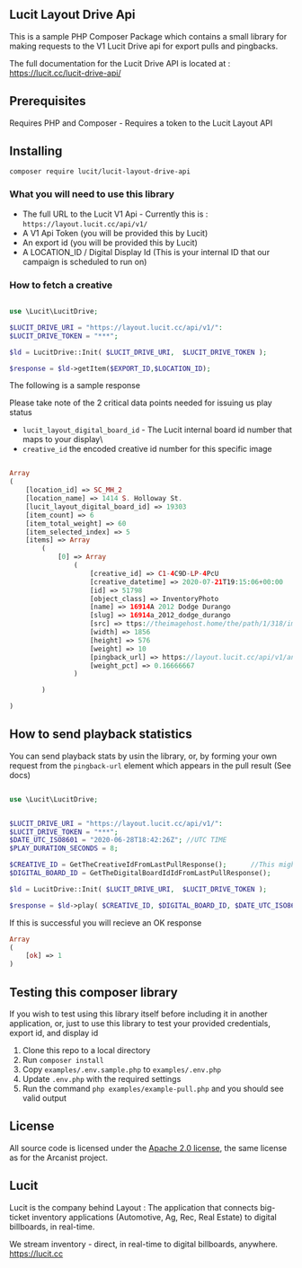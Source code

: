 ## Lucit Layout Drive Api

This is a sample PHP Composer Package which contains a small library for making requests to the V1 Lucit Drive api for export pulls and pingbacks.

The full documentation for the Lucit Drive API is located at : https://lucit.cc/lucit-drive-api/

## Prerequisites
Requires PHP and Composer - Requires a token to the Lucit Layout API 


## Installing

```
composer require lucit/lucit-layout-drive-api
````

### What you will need to use this library
- The full URL to the Lucit V1 Api - Currently this is : `https://layout.lucit.cc/api/v1/`
- A V1 Api Token (you will be provided this by Lucit)
- An export id (you will be provided this by Lucit)
- A LOCATION_ID / Digital Display Id (This is your internal ID that our campaign is scheduled to run on)

### How to fetch a creative

```php

use \Lucit\LucitDrive;

$LUCIT_DRIVE_URI = "https://layout.lucit.cc/api/v1/":
$LUCIT_DRIVE_TOKEN = "***";

$ld = LucitDrive::Init( $LUCIT_DRIVE_URI,  $LUCIT_DRIVE_TOKEN );

$response = $ld->getItem($EXPORT_ID,$LOCATION_ID);


```

The following is a sample response

Please take note of the 2 critical data points needed for issuing us play status

- `lucit_layout_digital_board_id` - The Lucit internal board id number that maps to your display\
- `creative_id` the encoded creative id number for this specific image

```php

Array
(
    [location_id] => SC_MH_2
    [location_name] => 1414 S. Holloway St.
    [lucit_layout_digital_board_id] => 19303
    [item_count] => 6
    [item_total_weight] => 60
    [item_selected_index] => 5
    [items] => Array
        (
            [0] => Array
                (
                    [creative_id] => C1-4C9D-LP-4PcU
                    [creative_datetime] => 2020-07-21T19:15:06+00:00
                    [id] => 51798
                    [object_class] => InventoryPhoto
                    [name] => 16914A 2012 Dodge Durango
                    [slug] => 16914a_2012_dodge_durango
                    [src] => ttps://theimagehost.home/the/path/1/318/img_5f13398aad2d4_d755bcb77855ce7ef665.png
                    [width] => 1856
                    [height] => 576
                    [weight] => 10
                    [pingback_url] => https://layout.lucit.cc/api/v1/analytics/track/lucit-drive-play/?creative_id=C1-4C9D-LP-4PcU&lucit_layout_digital_board_id=19303&play_datetime=${PLAY_DATETIME_UTC}&play_duration=${PLAY_DURATION_SECONDS}&api_token=${API_TOKEN}
                    [weight_pct] => 0.16666667
                )

        )

)


```


## How to send playback statistics

You can send playback stats by usin the library, or, by forming your own request from the `pingback-url` element which appears in the pull result (See docs)

```php

use \Lucit\LucitDrive;


$LUCIT_DRIVE_URI = "https://layout.lucit.cc/api/v1/":
$LUCIT_DRIVE_TOKEN = "***";
$DATE_UTC_ISO8601 = "2020-06-28T18:42:26Z"; //UTC TIME
$PLAY_DURATION_SECONDS = 8;

$CREATIVE_ID = GetTheCreativeIdFromLastPullResponse();      //This might be like `C1-4C94-IP-4Cu4`   `creative_id`
$DIGITAL_BOARD_ID = GetTheDigitalBoardIdIdFromLastPullResponse();      //This might be like `12345`  `lucit_layout_digital_board_id`

$ld = LucitDrive::Init( $LUCIT_DRIVE_URI,  $LUCIT_DRIVE_TOKEN );

$response = $ld->play( $CREATIVE_ID, $DIGITAL_BOARD_ID, $DATE_UTC_ISO8601, $PLAY_DURATION_SECONDS);


```

If this is successful you will recieve an OK response

```php
Array
(
    [ok] => 1
)

```


## Testing this composer library
If you wish to test using this library itself before including it in another application, or, just to use this library to test your provided credentials, export id, and display id

1.  Clone this repo to a local directory
2.  Run `composer install`
3.  Copy `examples/.env.sample.php` to `examples/.env.php`
4.  Update `.env.php` with the required settings
5.  Run the command `php examples/example-pull.php` and you should see valid output



## License
All source code is licensed under the [Apache 2.0 license](LICENSE), the same license as for the Arcanist project.

## Lucit
Lucit is the company behind Layout : The application that connects big-ticket inventory applications (Automotive, Ag, Rec, Real Estate) to digital billboards, in real-time.

We stream inventory - direct, in real-time to digital billboards, anywhere. https://lucit.cc
